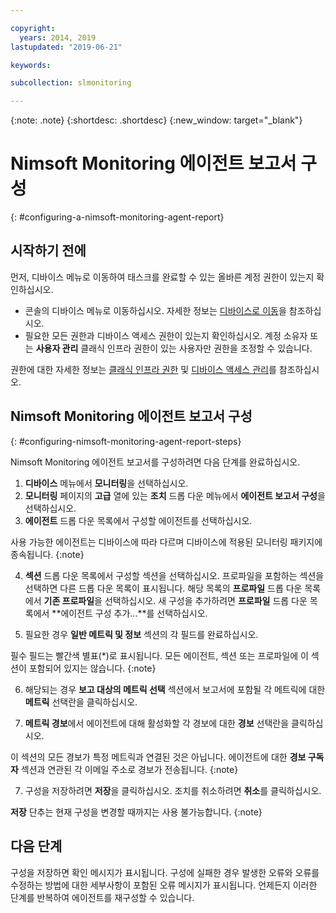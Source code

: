 ```yaml
---

copyright:
  years: 2014, 2019
lastupdated: "2019-06-21"

keywords:

subcollection: slmonitoring

---
```


{:note: .note}
{:shortdesc: .shortdesc}
{:new_window: target="_blank"}

# Nimsoft Monitoring 에이전트 보고서 구성
{: #configuring-a-nimsoft-monitoring-agent-report}

## 시작하기 전에

먼저, 디바이스 메뉴로 이동하여 태스크를 완료할 수 있는 올바른 계정 권한이 있는지 확인하십시오. 

* 콘솔의 디바이스 메뉴로 이동하십시오. 자세한 정보는 [디바이스로 이동](/docs/infrastructure/SLmonitoring?topic=virtual-servers-navigating-devices)을 참조하십시오. 
* 필요한 모든 권한과 디바이스 액세스 권한이 있는지 확인하십시오. 계정 소유자 또는 **사용자 관리** 클래식 인프라 권한이 있는 사용자만 권한을 조정할 수 있습니다. 

권한에 대한 자세한 정보는 [클래식 인프라 권한](/docs/iam?topic=iam-infrapermission#infrapermission) 및 [디바이스 액세스 관리](/docs/vsi?topic=virtual-servers-managing-device-access)를 참조하십시오.

## Nimsoft Monitoring 에이전트 보고서 구성
{: #configuring-nimsoft-monitoring-agent-report-steps}

Nimsoft Monitoring 에이전트 보고서를 구성하려면 다음 단계를 완료하십시오.

1. **디바이스** 메뉴에서 **모니터링**을 선택하십시오.
2. **모니터링** 페이지의 **고급** 열에 있는 **조치** 드롭 다운 메뉴에서 **에이전트 보고서 구성**을 선택하십시오.
3. **에이전트** 드롭 다운 목록에서 구성할 에이전트를 선택하십시오.
  
  사용 가능한 에이전트는 디바이스에 따라 다르며 디바이스에 적용된 모니터링 패키지에 종속됩니다.
{:note}

4. **섹션** 드롭 다운 목록에서 구성할 섹션을 선택하십시오. 프로파일을 포함하는 섹션을 선택하면 다른 드롭 다운 목록이 표시됩니다. 해당 목록의 **프로파일** 드롭 다운 목록에서 **기존 프로파일**을 선택하십시오. 새 구성을 추가하려면 **프로파일** 드롭 다운 목록에서 **에이전트 구성 추가...**를 선택하십시오.

5. 필요한 경우 **일반 메트릭 및 정보** 섹션의 각 필드를 완료하십시오.
  
  필수 필드는 빨간색 별표(*)로 표시됩니다. 모든 에이전트, 섹션 또는 프로파일에 이 섹션이 포함되어 있지는 않습니다.
  {:note}

6. 해당되는 경우 **보고 대상의 메트릭 선택** 섹션에서 보고서에 포함될 각 메트릭에 대한 **메트릭** 선택란을 클릭하십시오.

7. **메트릭 경보**에서 에이전트에 대해 활성화할 각 경보에 대한 **경보** 선택란을 클릭하십시오.

  이 섹션의 모든 경보가 특정 메트릭과 연결된 것은 아닙니다. 에이전트에 대한 **경보 구독자** 섹션과 연관된 각 이메일 주소로 경보가 전송됩니다.
  {:note}

7. 구성을 저장하려면 **저장**을 클릭하십시오. 조치를 취소하려면 **취소**를 클릭하십시오.
  
  **저장** 단추는 현재 구성을 변경할 때까지는 사용 불가능합니다.
{:note}

## 다음 단계

구성을 저장하면 확인 메시지가 표시됩니다. 구성에 실패한 경우 발생한 오류와 오류를 수정하는 방법에 대한 세부사항이 포함된 오류 메시지가 표시됩니다. 언제든지 이러한 단계를 반복하여 에이전트를 재구성할 수 있습니다.
